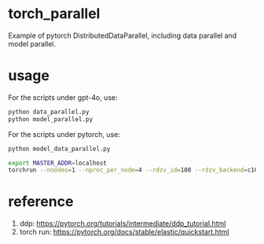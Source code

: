 # torch_parallel
Example of pytorch DistributedDataParallel, including data parallel and model parallel.

# usage
For the scripts under gpt-4o, use:
```bash
python data_parallel.py
python model_parallel.py
```
For the scripts under pytorch, use:
```bash
python model_data_parallel.py

export MASTER_ADDR=localhost
torchrun --nnodes=1 --nproc_per_node=4 --rdzv_id=100 --rdzv_backend=c10d --rdzv_endpoint=$MASTER_ADDR:29400 elastic_ddp.py
```

# reference
1. ddp: https://pytorch.org/tutorials/intermediate/ddp_tutorial.html
2. torch run: https://pytorch.org/docs/stable/elastic/quickstart.html